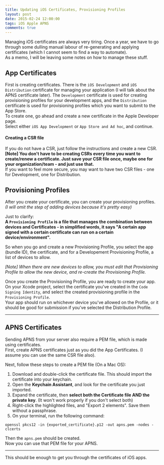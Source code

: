 ```yaml
---
title: Updating iOS Certificates, Provisioning Profiles
layout: post
date: 2015-02-24 12:00:00
tags: iOS Apple APNS
comments: true
---
```


Managing iOS certificates are always very tiring. Once a year, we have to go through some dulling manual labour of re-generating and applying certificates (which I cannot seem to find a way to automate).  
As a memo, I will be leaving some notes on how to manage these stuff.  

## App Certificates  
First is creating certificates. There is the `iOS Development` and `iOS Distribution` certificate for managing your application (I will talk about the APNS certificate later). The `Development` certificate is used for creating provisioning profiles for your development apps, and the `Distribution` certificate is used for provisioning profiles which you want to submit to the App Store.  
To create one, go ahead and create a new certificate in the Apple Developer page.  
Select either `iOS App Development` or `App Store and Ad hoc`, and continue.  

#### Creating a CSR file  
If you do not have a CSR, just follow the instructions and create a new CSR.  
**[Note] You don't have to be creating CSRs every time you want to create/renew a certificate. Just save your CSR file once, maybe one for your organization/team - and just use that.**  
If you want to feel more secure, you may want to have two CSR files - one for Development, one for Distribution.  

## Provisioning Profiles  
After you create your certificate, you can create your provisioning profiles. *(I will omit the step of adding devices because it's pretty easy)*  

Just to clarify:  
**A `Provisioning Profile` is a file that manages the combination between devices and Certificates - in simplified words, it says "A certain app signed with a certain certificate can run on a certain device/environment".**  

So when you go and create a new Provisioning Profile, you select the app (bundle ID), the certificate, and for a Developement Provisioning Profile, a list of devices to allow.  

*[Note] When there are new devices to allow, you must edit that Provisioning Profile to allow the new device, and re-create the Provisioning Profile.*  

Once you create the Provisioning Profile, you are ready to create your app.  
On your Xcode project, select the certificate you've created in the `Code Signing Identity`, and select the created provisioning profile in the `Provisioning Profile`.  
Your app should run on whichever device you've allowed on the Profile, or it should be good for submission if you've selected the Distribution Profile.  

---  

## APNS Certificates  

Sending APNS from your server also require a PEM file, which is made using certificates.  
First, create APNS certificates just as you did the App Certificates. (I assume you can use the same CSR file also).  

Next, follow these steps to create a PEM file (On a Mac OS):  
1. Download and double-click the certificate file. This should import the certificate into your keychain.  
2. Open the **Keychain Assistant**, and look for the certificate you just imported.  
3. Expand the certificate, then **select both the Certificate file AND the private key**. (It won't work properly if you don't select both)
4. Right-click the highlighted files, and "Export 2 elements". Save them without a passphrase.  
5. On your terminal, run the following command:  
```
openssl pkcs12 -in {exported_certificate}.p12 -out apns.pem -nodes -clcerts
```

Then the `apns.pem` should be created.  
Now you can use that PEM file for your APNS.  


---  

This should be enough to get you through the certificates of iOS apps.  


